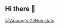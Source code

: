 ## Hi there 👋

[![Anurag's GitHub stats](https://github-readme-stats.vercel.app/api?username=ktss1219&theme=merko&show_icons=true)](https://github.com/anuraghazra/github-readme-stats)

<!--
**ktss1219/ktss1219** is a ✨ _special_ ✨ repository because its `README.md` (this file) appears on your GitHub profile.

Here are some ideas to get you started:

- 🔭 I’m currently working on ...
- 🌱 I’m currently learning ...
- 👯 I’m looking to collaborate on ...
- 🤔 I’m looking for help with ...
- 💬 Ask me about ...
- 📫 How to reach me: ...
- 😄 Pronouns: ...
- ⚡ Fun fact: ...
-->

